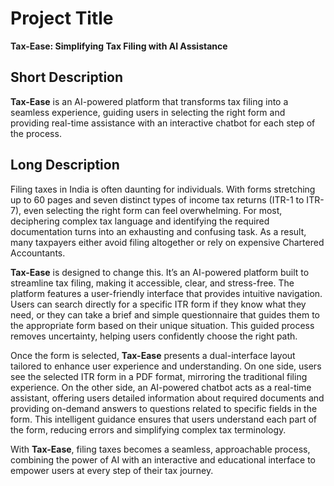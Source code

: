 # Project Title
**Tax-Ease: Simplifying Tax Filing with AI Assistance**

## Short Description
**Tax-Ease** is an AI-powered platform that transforms tax filing into a seamless experience, guiding users in selecting the right form and providing real-time assistance with an interactive chatbot for each step of the process.

## Long Description
Filing taxes in India is often daunting for individuals. With forms stretching up to 60 pages and seven distinct types of income tax returns (ITR-1 to ITR-7), even selecting the right form can feel overwhelming. For most, deciphering complex tax language and identifying the required documentation turns into an exhausting and confusing task. As a result, many taxpayers either avoid filing altogether or rely on expensive Chartered Accountants.

**Tax-Ease** is designed to change this. It’s an AI-powered platform built to streamline tax filing, making it accessible, clear, and stress-free. The platform features a user-friendly interface that provides intuitive navigation. Users can search directly for a specific ITR form if they know what they need, or they can take a brief and simple questionnaire that guides them to the appropriate form based on their unique situation. This guided process removes uncertainty, helping users confidently choose the right path.

Once the form is selected, **Tax-Ease** presents a dual-interface layout tailored to enhance user experience and understanding. On one side, users see the selected ITR form in a PDF format, mirroring the traditional filing experience. On the other side, an AI-powered chatbot acts as a real-time assistant, offering users detailed information about required documents and providing on-demand answers to questions related to specific fields in the form. This intelligent guidance ensures that users understand each part of the form, reducing errors and simplifying complex tax terminology.

With **Tax-Ease**, filing taxes becomes a seamless, approachable process, combining the power of AI with an interactive and educational interface to empower users at every step of their tax journey.
